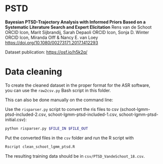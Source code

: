 # PSTD

**Bayesian PTSD-Trajectory Analysis with Informed Priors Based on a Systematic Literature Search and Expert Elicitation**
Rens van de Schoot ORCID Icon, Marit Sijbrandij, Sarah Depaoli ORCID Icon, Sonja D. Winter ORCID Icon, Miranda Olff & Nancy E. van Loey
https://doi.org/10.1080/00273171.2017.1412293

Dataset publication: https://osf.io/h5k2q/

# Data cleaning

To create the cleaned dataset in the proper format for the ASR software, you can use the `raw2csv.py` Bash script in this folder.

This can also be done manually on the command line:

Use the `risparser.py` script to convert the ris files to csv (schoot-lgmm-ptsd-included-2.csv, schoot-lgmm-ptsd-included-1.csv,  schoot-lgmm-ptsd-initial.csv):

```bash
python risparser.py $FILE_IN $FILE_OUT
```

Put the converted files in the `csv` folder and run the R script with

```bash
Rscript clean_schoot_lgmm_ptsd.R
```

The resulting training data should be in `csv/PTSD_VandeSchoot_18.csv`.